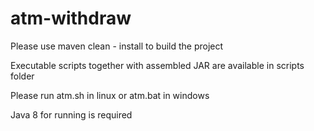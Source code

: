 # atm-withdraw
Please use maven clean - install to build the project

Executable scripts together with assembled JAR are available in scripts folder

Please run atm.sh in linux or atm.bat in windows

Java 8 for running is required
